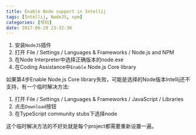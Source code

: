 ```yaml
---
title: Enable Node support in Intellij
tags: [Intellij, NodeJS, npm]
categories: [写码]
date: 2017-06-29 23:32:30
---
```


1. 安装`NodeJS`插件
2. 打开 File / Settings / Languages & Frameworks / Node.js and NPM
3. 在Node Interpreter中选择正确版本的node.exe
4. 在Coding Assistance中`Enable` Node.js Core library

如果第4步Enable Node.js Core library失败，可能是选择的Node版本Intellij还不支持，有一个临时解决方法:

1. 打开 File / Settings / Languages & Frameworks / JavaScript / Libraries
2. 点击`Download`按钮
3. 在TypeScript community stubs下选择node

这个临时解决方法的不好处就是每个project都需要重新设置一遍。